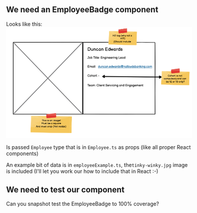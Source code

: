 ## We need an EmployeeBadge component

Looks like this:
![image info](./EmployeeBadge.png)

Is passed `Employee` type that is in `Employee.ts` as props (like all proper React components)

An example bit of data is in `employeeExample.ts`, the`tinky-winky.jpg` image is included (I'll let you work our how to include that in React :-)

## We need to test our component

Can you snapshot test the EmployeeBadge to 100% coverage?
